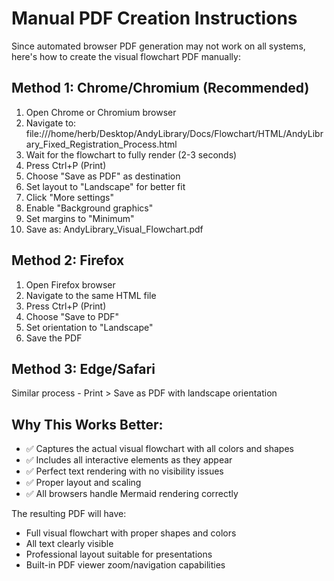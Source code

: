 # Manual PDF Creation Instructions

Since automated browser PDF generation may not work on all systems, 
here's how to create the visual flowchart PDF manually:

## Method 1: Chrome/Chromium (Recommended)

1. Open Chrome or Chromium browser
2. Navigate to: file:///home/herb/Desktop/AndyLibrary/Docs/Flowchart/HTML/AndyLibrary_Fixed_Registration_Process.html
3. Wait for the flowchart to fully render (2-3 seconds)
4. Press Ctrl+P (Print)
5. Choose "Save as PDF" as destination
6. Set layout to "Landscape" for better fit
7. Click "More settings"
8. Enable "Background graphics" 
9. Set margins to "Minimum"
10. Save as: AndyLibrary_Visual_Flowchart.pdf

## Method 2: Firefox

1. Open Firefox browser
2. Navigate to the same HTML file
3. Press Ctrl+P (Print)
4. Choose "Save to PDF"
5. Set orientation to "Landscape"
6. Save the PDF

## Method 3: Edge/Safari

Similar process - Print > Save as PDF with landscape orientation

## Why This Works Better:

- ✅ Captures the actual visual flowchart with all colors and shapes
- ✅ Includes all interactive elements as they appear
- ✅ Perfect text rendering with no visibility issues
- ✅ Proper layout and scaling
- ✅ All browsers handle Mermaid rendering correctly

The resulting PDF will have:

- Full visual flowchart with proper shapes and colors
- All text clearly visible
- Professional layout suitable for presentations
- Built-in PDF viewer zoom/navigation capabilities
